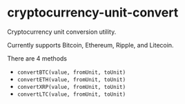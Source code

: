 # cryptocurrency-unit-convert
Cryptocurrency unit conversion utility.

Currently supports Bitcoin, Ethereum, Ripple, and Litecoin.

There are 4 methods
- `convertBTC(value, fromUnit, toUnit)`
- `convertETH(value, fromUnit, toUnit)`
- `convertXRP(value, fromUnit, toUnit)`
- `convertLTC(value, fromUnit, toUnit)`
